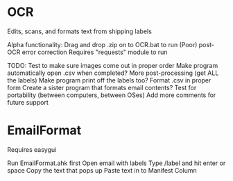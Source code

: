 OCR
===
Edits, scans, and formats text from shipping labels

Alpha functionality:
Drag and drop .zip on to OCR.bat to run
(Poor) post-OCR error correction
Requires "requests" module to run

TODO:
Test to make sure images come out in proper order
Make program automatically open .csv when completed?
More post-processing (get ALL the labels)
Make program print off the labels too?
Format .csv in proper form
Create a sister program that formats email contents?
Test for portability (between computers, between OSes)
Add more comments for future support

EmailFormat
===========
Requires easygui

Run EmailFormat.ahk first
Open email with labels
Type /label and hit enter or space
Copy the text that pops up
Paste text in to Manifest Column
